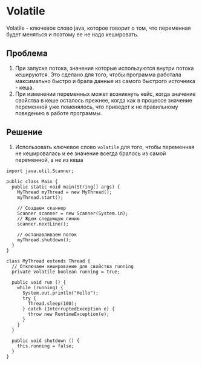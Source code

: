 # Volatile

Volatile - ключевое слово java, которое говорит о том, что переменная будет меняться и поэтому ее не надо кешировать.

## Проблема
1. При запуске потока, значения которые используются внутри потока кешируются. Это сделано для того, чтобы программа работала максимально быстро и брала данные из самого быстрого источника - кеша.
2. При изменении переменных может возникнуть кейс, когда значение свойства в кеше осталось прежнее, когда как в процессе значение переменной уже поменялось, что приведет к не правильному поведению в работе программы.

## Решение
1. Использовать ключевое слово `volatile` для того, чтобы переменная не кешировалась и ее значение всегда бралось из самой переменной, а не из кеша

```
import java.util.Scanner;

public class Main {
  public static void main(String[] args) {
    MyThread myThread = new MyThread();
    myThread.start();

    // Создаем сканнер
    Scanner scanner = new Scanner(System.in);
    // Ждем следующую линию
    scanner.nextLine();

    // останавливаем поток
    myThread.shutdown();
  }
}

class MyThread extends Thread {
  // Отключаем кеширование для свойства running
  private volatile boolean running = true;

  public void run () {
    while (running) {
      System.out.println("Hello");
      try {
        Thread.sleep(100);
      } catch (InterruptedException e) {
        throw new RuntimeException(e);
      }
    }
  }

  public void shutdown () {
    this.running = false;
  }
}
```